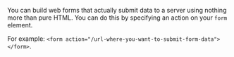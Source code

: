 You can build web forms that actually submit data to a server using nothing more than pure HTML. You can do this by specifying an action on your `form` element. 

For example: `<form action="/url-where-you-want-to-submit-form-data"></form>`.